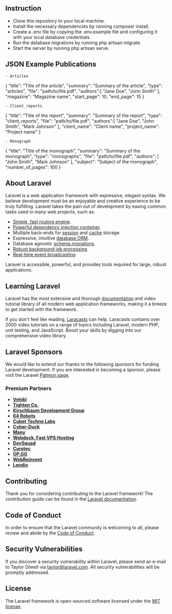 ## Instruction

- Clone this repository to your local machine.
- Install the necessary dependencies by running composer install.
- Create a .env file by copying the .env.example file and configuring it with your local database credentials.
- Run the database migrations by running php artisan migrate.
- Start the server by running php artisan serve.

## JSON Example Publications
    - Articles 
{
    "title": "Title of the article",
    "summary": "Summary of the article",
    "type": "articles",
    "file": "path/to/file.pdf",
    "authors":[
        "Jane Doe",
        "John Smith"
        ],
    "magazine": "Magazine name",
    "start_page": 10,
    "end_page": 15
}

    - Client_reports
{
    "title": "Title of the report",
    "summary": "Summary of the report",
    "type": "client_reports",
    "file": "path/to/file.pdf",
    "authors":[
        "Jane Doe",
        "John Smith",
        "Mark Johnson"
    ],
    "client_name": "Client name",
    "project_name": "Project name"
}

    - Monograph
{
    "title": "Title of the monograph",
    "summary": "Summary of the monograph",
    "type": "monographs",
    "file": "path/to/file.pdf",
    "authors": [
        "John Smith",
        "Mark Johnson"
    ],
    "subject": "Subject of the monograph",
    "number_of_pages": 100
}


## About Laravel

Laravel is a web application framework with expressive, elegant syntax. We believe development must be an enjoyable and
creative experience to be truly fulfilling. Laravel takes the pain out of development by easing common tasks used in
many web projects, such as:

- [Simple, fast routing engine](https://laravel.com/docs/routing).
- [Powerful dependency injection container](https://laravel.com/docs/container).
- Multiple back-ends for [session](https://laravel.com/docs/session) and [cache](https://laravel.com/docs/cache)
  storage.
- Expressive, intuitive [database ORM](https://laravel.com/docs/eloquent).
- Database agnostic [schema migrations](https://laravel.com/docs/migrations).
- [Robust background job processing](https://laravel.com/docs/queues).
- [Real-time event broadcasting](https://laravel.com/docs/broadcasting).

Laravel is accessible, powerful, and provides tools required for large, robust applications.

## Learning Laravel

Laravel has the most extensive and thorough [documentation](https://laravel.com/docs) and video tutorial library of all
modern web application frameworks, making it a breeze to get started with the framework.

If you don't feel like reading, [Laracasts](https://laracasts.com) can help. Laracasts contains over 2000 video
tutorials on a range of topics including Laravel, modern PHP, unit testing, and JavaScript. Boost your skills by digging
into our comprehensive video library.

## Laravel Sponsors

We would like to extend our thanks to the following sponsors for funding Laravel development. If you are interested in
becoming a sponsor, please visit the Laravel [Patreon page](https://patreon.com/taylorotwell).

### Premium Partners

- **[Vehikl](https://vehikl.com/)**
- **[Tighten Co.](https://tighten.co)**
- **[Kirschbaum Development Group](https://kirschbaumdevelopment.com)**
- **[64 Robots](https://64robots.com)**
- **[Cubet Techno Labs](https://cubettech.com)**
- **[Cyber-Duck](https://cyber-duck.co.uk)**
- **[Many](https://www.many.co.uk)**
- **[Webdock, Fast VPS Hosting](https://www.webdock.io/en)**
- **[DevSquad](https://devsquad.com)**
- **[Curotec](https://www.curotec.com/services/technologies/laravel/)**
- **[OP.GG](https://op.gg)**
- **[WebReinvent](https://webreinvent.com/?utm_source=laravel&utm_medium=github&utm_campaign=patreon-sponsors)**
- **[Lendio](https://lendio.com)**

## Contributing

Thank you for considering contributing to the Laravel framework! The contribution guide can be found in
the [Laravel documentation](https://laravel.com/docs/contributions).

## Code of Conduct

In order to ensure that the Laravel community is welcoming to all, please review and abide by
the [Code of Conduct](https://laravel.com/docs/contributions#code-of-conduct).

## Security Vulnerabilities

If you discover a security vulnerability within Laravel, please send an e-mail to Taylor Otwell
via [taylor@laravel.com](mailto:taylor@laravel.com). All security vulnerabilities will be promptly addressed.

## License

The Laravel framework is open-sourced software licensed under the [MIT license](https://opensource.org/licenses/MIT).

